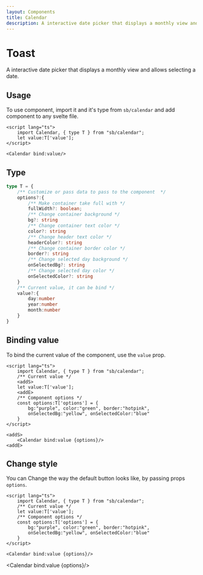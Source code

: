 ```yaml
---
layout: Components
title: Calendar
description: A interactive date picker that displays a monthly view and allows selecting a date.
---
```

<script lang="ts">
    import Calendar, { type T } from "sb/calendar";
    /** Current value */
    let value:T['value'];
    /** Component options */
    const options:T['options'] = {
        bg:"purple", color:"green", border:"hotpink",
        onSelectedBg:"yellow", onSelectedColor:"blue"
    }
</script>

# Toast
A interactive date picker that displays a monthly view and allows selecting a date.
<div class="flex">
    <Calendar bind:value/>
</div>

## Usage
To use component, import it and it's type from `sb/calendar` and add component to any svelte file.
```svelte 
<script lang="ts">
    import Calendar, { type T } from "sb/calendar";
    let value:T['value'];
</script>

<Calendar bind:value/>
```

## Type
```ts
type T = {
    /** Customize or pass data to pass to the component  */
    options?:{
        /** Make container take full with */
        fullWidth?: boolean;
        /** Change container background */
        bg?: string
        /** Change container text color */
        color?: string
        /** Change header text color */
        headerColor?: string
        /** Change container border color */
        border?: string
        /** Change selected day background */
        onSelectedBg?: string
        /** Change selected day color */
        onSelectedColor?: string
    }
    /** Current value, it can be bind */
    value?:{
        day:number
        year:number
        month:number
    }
}
```

## Binding value
To bind the current value of the component, use the `value` prop.
```svelte
<script lang="ts">
    import Calendar, { type T } from "sb/calendar";
    /** Current value */
    <addS>
    let value:T['value'];
    <addE>
    /** Component options */
    const options:T['options'] = {
        bg:"purple", color:"green", border:"hotpink",
        onSelectedBg:"yellow", onSelectedColor:"blue"
    }
</script>

<addS>
    <Calendar bind:value {options}/>
<addE>
```

## Change style
You can Change the way the default button looks like, by passing props `options`.
```svelte
<script lang="ts">
    import Calendar, { type T } from "sb/calendar";
    /** Current value */
    let value:T['value'];
    /** Component options */
    const options:T['options'] = {
        bg:"purple", color:"green", border:"hotpink",
        onSelectedBg:"yellow", onSelectedColor:"blue"
    }
</script>

<Calendar bind:value {options}/>
```

<Calendar bind:value {options}/>